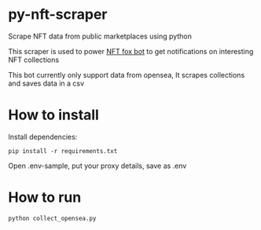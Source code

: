 # py-nft-scraper
Scrape NFT data from public marketplaces using python

This scraper is used to power [NFT fox bot](https://t.me/nftfox_bot) to get notifications on interesting NFT collections

This bot currently only support data from opensea,
It scrapes collections and saves data in a csv


# How to install
Install dependencies:

`pip install -r requirements.txt`

Open .env-sample, put your proxy details, save as .env

# How to run
`python collect_opensea.py`
